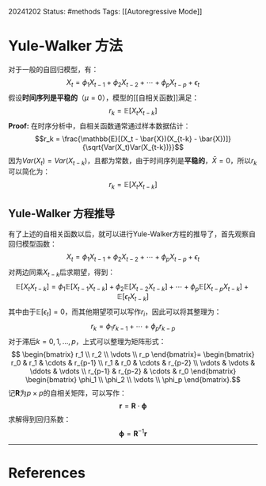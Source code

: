 20241202
Status: #methods
Tags: [[Autoregressive Mode]]
# Yule-Walker 方法
对于一般的自回归模型，有：
$$X_t=\phi_1X_{t-1}+\phi_2X_{t-2}+\cdots+\phi_pX_{t-p}+\epsilon_t$$
假设**时间序列是平稳的**（$\mu = 0$），模型的[[自相关函数]]满足：
$$r_k = \mathbb{E}[X_tX_{t-k}]$$
**Proof:**
在时序分析中，自相关函数通常通过样本数据估计：
$$r_k = \frac{\mathbb{E}[(X_t - \bar{X})(X_{t-k} - \bar{X})]}{\sqrt{Var(X_t)Var(X_{t-k})}}$$
因为$Var(X_t) = Var(X_{t-k})$，且都为常数，由于时间序列是**平稳的**，$\bar{X} = 0$，所以$r_k$可以简化为：
$$r_k = \mathbb{E}[X_tX_{t-k}]$$
## Yule-Walker 方程推导
有了上述的自相关函数以后，就可以进行Yule-Walker方程的推导了，首先观察自回归模型函数：$$X_t=\phi_1X_{t-1}+\phi_2X_{t-2}+\cdots+\phi_pX_{t-p}+\epsilon_t$$
对两边同乘$X_{t-k}$后求期望，得到：
$$\mathbb{E}[X_tX_{t-k}] = \phi_1\mathbb{E}[X_{t-1}X_{t-k}] + \phi_2 \mathbb{E}[X_{t-2}X_{t-k}] + \cdots + \phi_p \mathbb{E}[X_{t-p}X_{t-k}] + \mathbb{E}[\epsilon_tX_{t-k}]$$
其中由于$\mathbb{E}[\epsilon_t] = 0$，而其他期望项可以写作$r_i$，因此可以将其整理为：
$$r_k =\phi_1 r_{k-1} + \cdots + \phi_p r_{k-p}$$
对于滞后$k = 0, 1, \dots, p$，上式可以整理为矩阵形式：
$$
\begin{bmatrix}
r_1 \\
r_2 \\
\vdots \\
r_p
\end{bmatrix}=
\begin{bmatrix}
r_0 & r_1 & \cdots & r_{p-1} \\
r_1 & r_0 & \cdots & r_{p-2} \\
\vdots & \vdots & \ddots & \vdots \\
r_{p-1} & r_{p-2} & \cdots & r_0
\end{bmatrix}
\begin{bmatrix}
\phi_1 \\
\phi_2 \\
\vdots \\
\phi_p
\end{bmatrix}.$$
记$\textbf{R}$为$p \times p$的自相关矩阵，可以写作：
$$\textbf{r} = \textbf{R} \cdot \boldsymbol{\phi}$$
求解得到回归系数：
$$\boldsymbol{\phi} = \textbf{R}^{-1} \textbf{r}$$

---
# References
